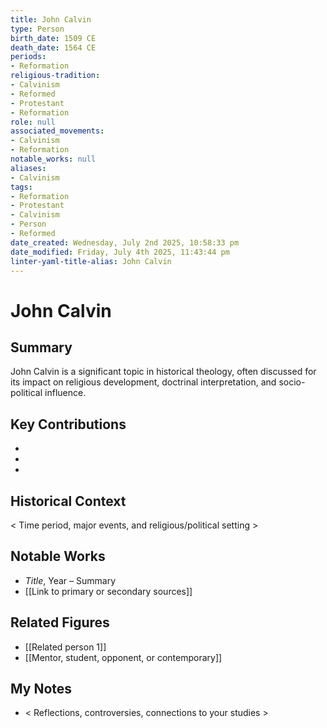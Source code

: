 ```yaml
---
title: John Calvin
type: Person
birth_date: 1509 CE
death_date: 1564 CE
periods:
- Reformation
religious-tradition:
- Calvinism
- Reformed
- Protestant
- Reformation
role: null
associated_movements:
- Calvinism
- Reformation
notable_works: null
aliases:
- Calvinism
tags:
- Reformation
- Protestant
- Calvinism
- Person
- Reformed
date_created: Wednesday, July 2nd 2025, 10:58:33 pm
date_modified: Friday, July 4th 2025, 11:43:44 pm
linter-yaml-title-alias: John Calvin
---
```


# John Calvin

## Summary
John Calvin is a significant topic in historical theology, often discussed for its impact on religious development, doctrinal interpretation, and socio-political influence.

## Key Contributions
- 
- 
- 

## Historical Context
< Time period, major events, and religious/political setting >

## Notable Works
- *Title*, Year – Summary
- [[Link to primary or secondary sources]]


## Related Figures
- [[Related person 1]]
- [[Mentor, student, opponent, or contemporary]]

## My Notes
- < Reflections, controversies, connections to your studies >
